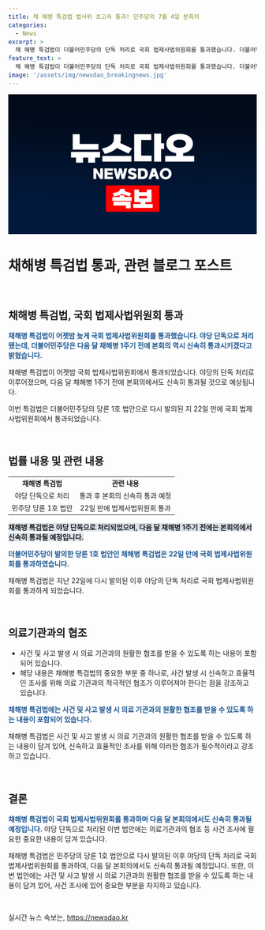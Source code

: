 ```yaml
---
title: 채 해병 특검법 법사위 초고속 통과! 민주당의 7월 4일 본회의
categories:
  - News
excerpt: >
  채 해병 특검법이 더불어민주당의 단독 처리로 국회 법제사법위원회를 통과했습니다. 더불어민주당은 다음 달 채 해병 1주기 전에도 본회의를 빠르게 통과시키겠다 밝혔습니다. 국민의힘은 독선적인 특공 후보자 임명 방법에 강하게 반대하며, 이에 민주당은 특검의 필요성을 강조했습니다. 두 정당 간의 갈등이 증폭될 것으로 보입니다.
feature_text: >
  채 해병 특검법이 더불어민주당의 단독 처리로 국회 법제사법위원회를 통과했습니다. 더불어민주당은 다음 달 채 해병 1주기 전에도 본회의를 빠르게 통과시키겠다 밝혔습니다. 국민의힘은 독선적인 특공 후보자 임명 방법에 강하게 반대하며, 이에 민주당은 특검의 필요성을 강조했습니다. 두 정당 간의 갈등이 증폭될 것으로 보입니다.
image: '/assets/img/newsdao_breakingnews.jpg'
---
```


<p><img src="/assets/img/newsdao_breakingnews.jpg" alt="implanttips 속보" /></p>

<h1>채해병 특검법 통과, 관련 블로그 포스트</h1>

<p data-ke-size="size16">&nbsp;</p>

<h2 data-ke-size="size26">채해병 특검법, 국회 법제사법위원회 통과</h2>

<p><b><span style="color: #1a5490;">채해병 특검법이 어젯밤 늦게 국회 법제사법위원회를 통과했습니다. 야당 단독으로 처리됐는데, 더불어민주당은 다음 달 채해병 1주기 전에 본회의 역시 신속히 통과시키겠다고 밝혔습니다.</span></b></p>

<p>채해병 특검법이 어젯밤 국회 법제사법위원회에서 통과되었습니다. 야당의 단독 처리로 이루어졌으며, 다음 달 채해병 1주기 전에 본회의에서도 신속히 통과될 것으로 예상됩니다.</p>

<p>이번 특검법은 더불어민주당의 당론 1호 법안으로 다시 발의된 지 22일 만에 국회 법제사법위원회에서 통과되었습니다.</p>

<p data-ke-size="size16">&nbsp;</p>

<h2 data-ke-size="size26">법률 내용 및 관련 내용</h2>

<table>
  <tr>
    <td style="text-align: center; height: 17px;"><b>채해병 특검법</b></td>
    <td style="text-align: center; height: 17px;"><b>관련 내용</b></td>
  </tr>
  <tr>
    <td style="text-align: center; height: 17px;">야당 단독으로 처리</td>
    <td style="text-align: center; height: 17px;">통과 후 본회의 신속히 통과 예정</td>
  </tr>
  <tr>
    <td style="text-align: center; height: 17px;">민주당 당론 1호 법안</td>
    <td style="text-align: center; height: 17px;">22일 만에 법제사법위원회 통과</td>
  </tr>
</table>

<p><b><span style="background-color: #21538527;">채해병 특검법은 야당 단독으로 처리되었으며, 다음 달 채해병 1주기 전에는 본회의에서 신속히 통과될 예정입니다.</span></b></p>

<p><b><span style="color: #1a5490;">더불어민주당이 발의한 당론 1호 법안인 채해병 특검법은 22일 만에 국회 법제사법위원회를 통과하였습니다.</span></b></p>

<p>채해병 특검법은 지난 22일에 다시 발의된 이후 야당의 단독 처리로 국회 법제사법위원회를 통과하게 되었습니다.</p>

<p data-ke-size="size16">&nbsp;</p>

<h2 data-ke-size="size26">의료기관과의 협조</h2>

<ul>
  <li>사건 및 사고 발생 시 의료 기관과의 원활한 협조를 받을 수 있도록 하는 내용이 포함되어 있습니다.</li>
  <li>해당 내용은 채해병 특검법의 중요한 부분 중 하나로, 사건 발생 시 신속하고 효율적인 조사를 위해 의료 기관과의 적극적인 협조가 이루어져야 한다는 점을 강조하고 있습니다.</li>
</ul>

<p><b><span style="color: #1a5490;">채해병 특검법에는 사건 및 사고 발생 시 의료 기관과의 원활한 협조를 받을 수 있도록 하는 내용이 포함되어 있습니다.</span></b></p>

<p>채해병 특검법은 사건 및 사고 발생 시 의료 기관과의 원활한 협조를 받을 수 있도록 하는 내용이 담겨 있어, 신속하고 효율적인 조사를 위해 이러한 협조가 필수적이라고 강조하고 있습니다.</p>

<p data-ke-size="size16">&nbsp;</p>

<h2 data-ke-size="size26">결론</h2>

<p><b><span style="color: #1a5490;">채해병 특검법이 국회 법제사법위원회를 통과하며 다음 달 본회의에서도 신속히 통과될 예정입니다.</span></b> 야당 단독으로 처리된 이번 법안에는 의료기관과의 협조 등 사건 조사에 필요한 중요한 내용이 담겨 있습니다.</p>

<p>채해병 특검법은 민주당의 당론 1호 법안으로 다시 발의된 이후 야당의 단독 처리로 국회 법제사법위원회를 통과하여, 다음 달 본회의에서도 신속히 통과될 예정입니다. 또한, 이번 법안에는 사건 및 사고 발생 시 의료 기관과의 원활한 협조를 받을 수 있도록 하는 내용이 담겨 있어, 사건 조사에 있어 중요한 부분을 차지하고 있습니다.</p>

<p data-ke-size="size16">&nbsp;</p>
실시간 뉴스 속보는, <a href="https://newsdao.kr" rel="dofollow">https://newsdao.kr</a>


